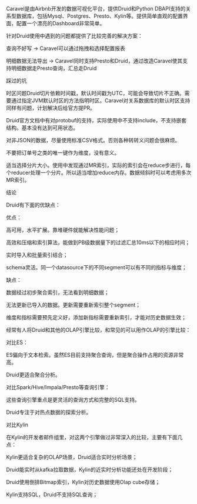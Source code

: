 Caravel是由Airbnb开发的数据可视化平台，提供Druid和Python DBAPI支持的关系型数据库，包括Mysql、Postgres、Presto、Kylin等。提供简单直观的配置界面，配置一个漂亮的Dashboard非常简单。











针对Druid使用中遇到的问题都提供了比较完善的解决方案：



查询不好写 -&gt; Caravel可以通过拖拽和选择配置报表



明细数据无法导出 -&gt; Caravel同时支持Presto和Druid，通过改造Caravel使其支持明细数据走Presto查询，汇总走Druid



踩过的坑



时区问题Druid切片依赖时间戳，默认时间戳为UTC，可能会导致切片不正确。需要通过指定JVM默认时区的方法指明时区。Caravel对关系数据库的默认时区支持同样有问题，计划解决后给官方提PR。



Druid官方文档中有对protobuf的支持，实际使用中不支持include，不支持嵌套结构。基本没有达到可用状态。



对非JSON的数据，尽量使用标准CSV格式。否则各种转转义问题会很麻烦。



不要把订单号之类的唯一键作为维度，没有意义。



适当选择分片大小。使用中发现通过MR索引，实际的索引会在reduce步进行，每个reducer处理一个分片。所以适当增加reduce内存。数据倾斜时可以考虑用多次MR索引。



结论



Druid有下面的优缺点：



优点：



高可用，水平扩展。靠堆硬件就能解决性能问题；



高效和压缩和索引算法，能做到PB级数据量下的过滤汇总10ms以下的相应时间；



实时导入和批量索引结合；



schema灵活。同一个datasource下的不同segment可以有不同的指标与维度；



缺点：



数据经过初步聚合索引，无法看到明细数据；



无法更新已导入的数据。更新需要重新索引整个segment；



维度和指标需要预先定义好，添加新指标需要重新索引，才能对历史数据生效；



经常有人将Druid和其他的OLAP引擎比较，和常见的可以用作OLAP的引擎比较：



对比ES：



ES偏向于文本检索。虽然ES目前支持聚合查询，但是聚合操作占用的资源非常高。



Druid更适合聚合分析。



对比Spark/Hive/Impala/Presto等查询引擎：



这些查询引擎重点是更灵活的查询方式和完整的SQL支持。



Druid专注于对热点数据的探索分析。



对比Kylin



在Kylin的开发者邮件组里，对这两个引擎做过非常深入的比较，主要有下面几点：



Kylin更适合复杂的OLAP场景，Druid适合实时分析场景；



Druid能实时从kafka拉取数据，Kylin的近实时分析功能还处在开发阶段；



Druid使用倒排Bitmap索引，Kylin对历史数据使用Olap cube存储；



Kylin支持SQL，Druid不支持SQL查询；

